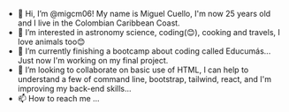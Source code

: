 - 👋 Hi, I’m @migcm06! My name is Miguel Cuello, I'm now 25 years old and I live in the Colombian Caribbean Coast.
- 👀 I’m interested in astronomy science, coding(😊), cooking and travels, I love animals too😊
- 🌱 I’m currently finishing a bootcamp about coding called Educumás...
Just now I'm working on my final project.
- 💞️ I’m looking to collaborate on basic use of HTML, I can help to understand a few of command line, bootstrap, tailwind, react, and I'm improving my back-end skills...
- 📫 How to reach me ...

<!---
migcm06/migcm06 is a ✨ special ✨ repository because its `README.md` (this file) appears on your GitHub profile.
You can click the Preview link to take a look at your changes.
--->
